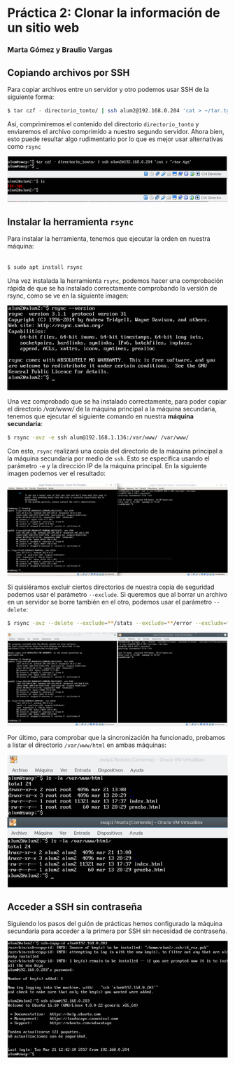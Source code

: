# Práctica 2: Clonar la información de un sitio web
### Marta Gómez y Braulio Vargas

## Copiando archivos por SSH
Para copiar archivos entre un servidor y otro podemos usar SSH de la siguiente forma:

```bash
$ tar czf - directorio_tonto/ | ssh alum2@192.168.0.204 'cat > ~/tar.tgz'
```

Así, comprimiremos el contenido del directorio `directorio_tonto` y enviaremos el archivo comprimido a nuestro segundo servidor. Ahora bien, esto puede resultar algo rudimentario por lo que es mejor usar alternativas como `rsync`

![copyssh](copyssh.png)

## Instalar la herramienta `rsync`

Para instalar la herramienta, tenemos que ejecutar la orden en nuestra máquina:

```bash

$ sudo apt install rsync
```

Una vez instalada la herramienta `rsync`, podemos hacer una comprobación rápida de que se ha instalado correctamente comprobando la versión de rsync, como se ve en la siguiente imagen:

![rsync-install](1.png)

Una vez comprobado que se ha instalado correctamente, para poder copiar el directorio _/var/www/_ de la máquina principal a la máquina secundaria, tenemos que ejecutar el siguiente comando en nuestra **máquina secundaria**:

```bash
$ rsync -avz -e ssh alum@192.168.1.136:/var/www/ /var/www/
```

Con esto, `rsync` realizará una copia del directorio de la máquina principal a la máquina secundaria por medio de `ssh`. Esto se especifica usando el parámetro `-e` y la dirección IP de la máquina principal. En la siguiente imagen podemos ver el resultado:

![rsync-copy](2.png)

Si quisiéramos excluir ciertos directorios de nuestra copia de seguridad podemos usar el parámetro `--exclude`. Si queremos que al borrar un archivo en un servidor se borre también en el otro, podemos usar el parámetro `--delete`:

```bash
$ rsync -avz --delete --exclude=**/stats --exclude=**/error --exclude=**/files/pictures -e ssh alum@192.168.0.203:/var/www/ /var/www/
```

![rsync-param](3.png)

Por último, para comprobar que la sincronización ha funcionado, probamos a listar el directorio `/var/www/html` en ambas máquinas:

![syncdone](syncdone.png)

## Acceder a SSH sin contraseña
Siguiendo los pasos del guión de prácticas hemos configurado la máquina secundaria para acceder a la primera por SSH sin necesidad de contraseña.

![ssh-publickey](4.png)


